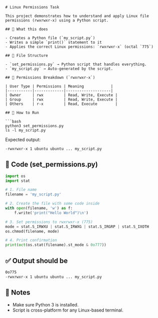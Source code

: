```
# Linux Permissions Task

This project demonstrates how to understand and apply Linux file permissions (rwxrwxr-x) using a Python script.

## 🔧 What this does

- Creates a Python file (`my_script.py`)
- Writes a simple `print()` statement to it
- Applies the correct Linux permissions: `rwxrwxr-x` (octal `775`)

## 📁 File Structure

- `set_permissions.py` → Python script that handles everything.
- `my_script.py` → Auto-generated by the script.

## 🧠 Permissions Breakdown (`rwxrwxr-x`)

| User Type | Permissions | Meaning            |
|-----------|-------------|--------------------|
| Owner     | rwx         | Read, Write, Execute |
| Group     | rwx         | Read, Write, Execute |
| Others    | r-x         | Read, Execute        |

## 🧪 How to Run

```bash
python3 set_permissions.py
ls -l my_script.py
```

Expected output:

```bash
-rwxrwxr-x 1 ubuntu ubuntu ... my_script.py
```

## 📜 Code (set_permissions.py)

```python
import os
import stat

# 1. File name
filename = 'my_script.py'

# 2. Create the file with some code inside
with open(filename, 'w') as f:
    f.write('print("Hello World")\n')

# 3. Set permissions to rwxrwxr-x (775)
mode = stat.S_IRWXU | stat.S_IRWXG | stat.S_IRGRP | stat.S_IXOTH
os.chmod(filename, mode)

# 4. Print confirmation
print(oct(os.stat(filename).st_mode & 0o777))
```

## ✅ Output should be

```bash
0o775
-rwxrwxr-x 1 ubuntu ubuntu ... my_script.py
```

## 📌 Notes

- Make sure Python 3 is installed.
- Script is cross-platform for any Linux-based terminal.
```

